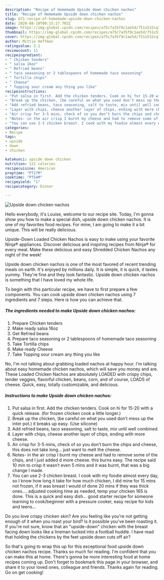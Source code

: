 ```yaml
---
description: "Recipe of Homemade Upside down chicken nachos"
title: "Recipe of Homemade Upside down chicken nachos"
slug: 671-recipe-of-homemade-upside-down-chicken-nachos
date: 2020-08-10T00:15:17.702Z
image: https://img-global.cpcdn.com/recipes/a75c7a35f9c1ae5d/751x532cq70/upside-down-chicken-nachos-recipe-main-photo.jpg
thumbnail: https://img-global.cpcdn.com/recipes/a75c7a35f9c1ae5d/751x532cq70/upside-down-chicken-nachos-recipe-main-photo.jpg
cover: https://img-global.cpcdn.com/recipes/a75c7a35f9c1ae5d/751x532cq70/upside-down-chicken-nachos-recipe-main-photo.jpg
author: Mittie Hoffman
ratingvalue: 3.1
reviewcount: 11
recipeingredient:
- " Chicken tenders"
- " salsa 16oz"
- " Refried beans"
- " taco seasoning or 2 tablespoons of homemade taco seasoning"
- " Tortilla chips"
- " Cheese"
- " Topping sour cream any thing you like"
recipeinstructions:
- "Put salsa in first. Add the chicken tenders. Cook on hi for 15-20 with a quick release. (for frozen chicken cook a little longer.)"
- "Break up the chicken, (be careful on what you used don’t mess up the inter pot.) it breaks up easy. (Use silicone)"
- "Add refried beans, taco seasoning, salt to taste, mix until well combined."
- "Layer with chips, cheese another layer of chips, ending with more cheese."
- "Air crisp for 3-5 mins, check of so you don’t burn the chips and cheese, this does not take long... just want to melt the cheese."
- "Notes- in the air crisp I burnt my cheese and had to remove some of the chips, and I just added d more cheese. this burns easy. The recipe said 10 min to crisp it wasn’t even 5 mins and it was burnt, that was a big change I made."
- "You can use 2-3 chicken breast. I cook with my foodie almost every day, so I know how long it take for how much chicken, I did mine for 15 mins not frozen, if it was breast I would of done 20 mins if they was thick ones.... adjusted cooking time as needed, temp your chicken 165 is done. This is a quick and easy dish... good starter recipe for someone learning to cook/beginner with a pressure cooker, easy recipe for kids and teens..."
categories:
- Recipe
tags:
- upside
- down
- chicken

katakunci: upside down chicken 
nutrition: 121 calories
recipecuisine: American
preptime: "PT17M"
cooktime: "PT54M"
recipeyield: "1"
recipecategory: Dinner

---
```



![Upside down chicken nachos](https://img-global.cpcdn.com/recipes/a75c7a35f9c1ae5d/751x532cq70/upside-down-chicken-nachos-recipe-main-photo.jpg)

Hello everybody, it's Louise, welcome to our recipe site. Today, I'm gonna show you how to make a special dish, upside down chicken nachos. It is one of my favorites food recipes. For mine, I am going to make it a bit unique. This will be really delicious.

Upside-Down Loaded Chicken Nachos is easy to make using your favorite Ninja® appliances. Discover delicious and inspiring recipes from Ninja® for every meal. Make these delicious and easy Shredded Chicken Nachos any night of the week!

Upside down chicken nachos is one of the most favored of recent trending meals on earth. It's enjoyed by millions daily. It is simple, it is quick, it tastes yummy. They're fine and they look fantastic. Upside down chicken nachos is something that I have loved my whole life.


To begin with this particular recipe, we have to first prepare a few components. You can cook upside down chicken nachos using 7 ingredients and 7 steps. Here is how you can achieve that.

<!--inarticleads1-->

##### The ingredients needed to make Upside down chicken nachos:

1. Prepare  Chicken tenders
1. Make ready  salsa 16oz
1. Get  Refried beans
1. Prepare  taco seasoning or 2 tablespoons of homemade taco seasoning
1. Take  Tortilla chips
1. Make ready  Cheese
1. Take  Topping sour cream any thing you like


No, I&#39;m not talking about grabbing loaded nachos at happy hour. I&#39;m talking about easy homemade chicken nachos, which will save you money and are. These Loaded Chicken Nachos are absolutely LOADED with crispy chips, tender veggies, flavorful chicken, beans, corn, and of course, LOADS of cheese. Quick, easy, totally customizable, and delicious. 

<!--inarticleads2-->

##### Instructions to make Upside down chicken nachos:

1. Put salsa in first. Add the chicken tenders. Cook on hi for 15-20 with a quick release. (for frozen chicken cook a little longer.)
1. Break up the chicken, (be careful on what you used don’t mess up the inter pot.) it breaks up easy. (Use silicone)
1. Add refried beans, taco seasoning, salt to taste, mix until well combined.
1. Layer with chips, cheese another layer of chips, ending with more cheese.
1. Air crisp for 3-5 mins, check of so you don’t burn the chips and cheese, this does not take long... just want to melt the cheese.
1. Notes- in the air crisp I burnt my cheese and had to remove some of the chips, and I just added d more cheese. this burns easy. The recipe said 10 min to crisp it wasn’t even 5 mins and it was burnt, that was a big change I made.
1. You can use 2-3 chicken breast. I cook with my foodie almost every day, so I know how long it take for how much chicken, I did mine for 15 mins not frozen, if it was breast I would of done 20 mins if they was thick ones.... adjusted cooking time as needed, temp your chicken 165 is done. This is a quick and easy dish... good starter recipe for someone learning to cook/beginner with a pressure cooker, easy recipe for kids and teens...


Do you love crispy chicken skin? Are you feeling like you&#39;re not getting enough of it when you roast your bird? Is it possible you&#39;ve been roasting it. If you&#39;re not sure, know that an &#34;upside-down&#34; chicken with the breast facing down looks like a lineman tucked into a football huddle. I have read that holding the chickens by the feet upside down cuts off air? 

So that's going to wrap this up for this exceptional food upside down chicken nachos recipe. Thanks so much for reading. I'm confident that you can make this at home. There's gonna be more interesting food at home recipes coming up. Don't forget to bookmark this page in your browser, and share it to your loved ones, colleague and friends. Thanks again for reading. Go on get cooking!
